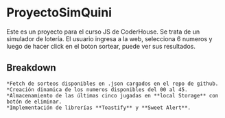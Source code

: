 # ProyectoSimQuini
Este es un proyecto para el curso JS de CoderHouse.
Se trata de un simulador de lotería.
El usuario ingresa a la web, selecciona 6 numeros y luego de hacer click en el boton sortear, puede ver sus resultados.

## Breakdown
    *Fetch de sorteos disponibles en .json cargados en el repo de github.
    *Creación dinamica de los numeros disponibles del 00 al 45.
    *Almacenamiento de las últimas cinco jugadas en **local Storage** con botón de eliminar.
    *Implementación de librerías **Toastify** y **Sweet Alert**.


